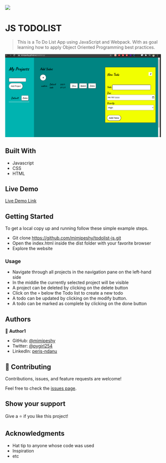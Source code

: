 ![](https://img.shields.io/badge/Microverse-blueviolet)

# JS TODOLIST

> This is a To Do List App using JavaScript and Webpack. With as goal learning how to apply Object Oriented Programming best practices.

![screenshot](./screenshot.png)


## Built With

- Javascript
- CSS
- HTML

## Live Demo

[Live Demo Link](https://mimipeshy.github.io/todolist-js/)


## Getting Started

To get a local copy up and running follow these simple example steps.

- Git clone https://github.com/mimipeshy/todolist-js.git
- Open the index.html inside the dist folder with your favorite browser
- Explore the website

### Usage

- Navigate through all projects in the navigation pane on the left-hand side
- In the middle the currently selected project will be visible
- A project can be deleted by clicking on the delete button
- Click on the `+` below the Todo list to create a new todo
- A todo can be updated by clicking on the modify button.
- A todo can be marked as complete by clicking on the done button


## Authors

👤 **Author1**

- GitHub: [@mimipeshy](https://github.com/mimipeshy)
- Twitter: [@pygirl254](https://twitter.com/pygirl254)
- LinkedIn: [peris-ndanu](https://www.linkedin.com/in/peris-ndanu-405083193/)

## 🤝 Contributing

Contributions, issues, and feature requests are welcome!

Feel free to check the [issues page](issues/).

## Show your support

Give a ⭐️ if you like this project!

## Acknowledgments

- Hat tip to anyone whose code was used
- Inspiration
- etc

